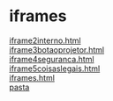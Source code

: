 # iframes 
<a href='https://gabrielryanft.github.io/learning/cursoemvideo/htmlecss/html/iframes/iframe2interno.html' target='_blank' rel='next'>iframe2interno.html</a><br/>
<a href='https://gabrielryanft.github.io/learning/cursoemvideo/htmlecss/html/iframes/iframe3botaoprojetor.html' target='_blank' rel='next'>iframe3botaoprojetor.html</a><br/>
<a href='https://gabrielryanft.github.io/learning/cursoemvideo/htmlecss/html/iframes/iframe4seguranca.html' target='_blank' rel='next'>iframe4seguranca.html</a><br/>
<a href='https://gabrielryanft.github.io/learning/cursoemvideo/htmlecss/html/iframes/iframe5coisaslegais.html' target='_blank' rel='next'>iframe5coisaslegais.html</a><br/>
<a href='https://gabrielryanft.github.io/learning/cursoemvideo/htmlecss/html/iframes/iframes.html' target='_blank' rel='next'>iframes.html</a><br/>
<a href='https://gabrielryanft.github.io/learning/cursoemvideo/htmlecss/html/iframes/pasta/' target='_blank' rel='next'>pasta</a><br/>
